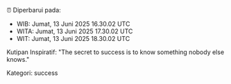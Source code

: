 ⏰ Diperbarui pada:
- WIB: Jumat, 13 Juni 2025 16.30.02 UTC
- WITA: Jumat, 13 Juni 2025 17.30.02 UTC
- WIT: Jumat, 13 Juni 2025 18.30.02 UTC

Kutipan Inspiratif:
"The secret to success is to know something nobody else knows."


Kategori: success

